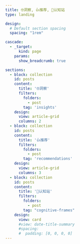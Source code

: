 ```yaml
---
title: 🤓洞察, 👍推荐, 🧠认知站
type: landing

design:
  # Default section spacing
  spacing: "1rem"

cascade:
  - _target:
      kind: page
    params:
      show_breadcrumb: true

sections:
  - block: collection
    id: posts
    content:
      title: '🤓洞察'
      filters:
        folders:
          - post
        tag: 'insights'
    design:
      view: article-grid
      columns: 2
  - block: collection
    id: posts
    content:
      title: '👍推荐'
      filters:
        folders:
          - post
        tag: 'recommendations'
    design:
      view: article-grid
      columns: 3
  - block: collection
    id: posts
    content:
      title: '🧠认知站'
      filters:
        folders:
          - post
        tag: "cognitive-frames"
    design:
      view: card
      #view: date-title-summary
      #spacing:
      #  padding: [0, 0, 0, 0]
---
```

